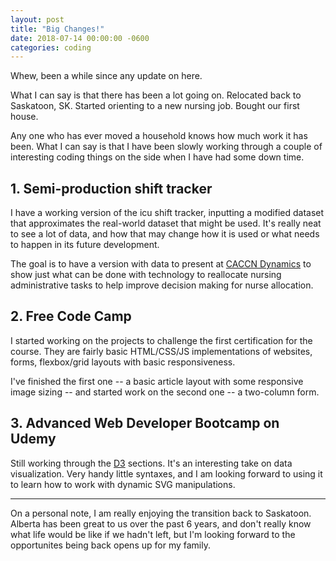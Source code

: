 ```yaml
---
layout: post
title: "Big Changes!"
date: 2018-07-14 00:00:00 -0600
categories: coding
---
```


Whew, been a while since any update on here.

What I can say is that there has been a lot going on. Relocated back to Saskatoon, SK. Started orienting to a new nursing job. Bought our first house.

Any one who has ever moved a household knows how much work it has been. What I can say is that I have been slowly working through a couple of interesting coding things on the side when I have had some down time.

## 1. Semi-production shift tracker

I have a working version of the icu shift tracker, inputting a modified dataset that approximates the real-world dataset that might be used. It's really neat to see a lot of data, and how that may change how it is used or what needs to happen in its future development.

The goal is to have a version with data to present at [CACCN Dynamics](https://www.caccn.ca/dynamics2018-calgary/index.html) to show just what can be done with technology to reallocate nursing administrative tasks to help improve decision making for nurse allocation.

## 2. Free Code Camp

I started working on the projects to challenge the first certification for the course. They are fairly basic HTML/CSS/JS implementations of websites, forms, flexbox/grid layouts with basic responsiveness.

I've finished the first one -- a basic article layout with some responsive image sizing -- and started work on the second one -- a two-column form.

## 3. Advanced Web Developer Bootcamp on Udemy

Still working through the [D3](https://d3js.org/) sections. It's an interesting take on data visualization. Very handy little syntaxes, and I am looking forward to using it to learn how to work with dynamic SVG manipulations.

---

On a personal note, I am really enjoying the transition back to Saskatoon. Alberta has been great to us over the past 6 years, and don't really know what life would be like if we hadn't left, but I'm looking forward to the opportunites being back opens up for my family.
